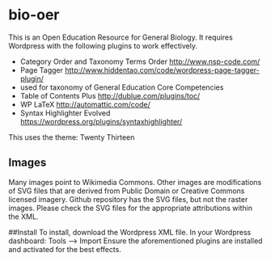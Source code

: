 # bio-oer
This is an Open Education Resource for General Biology. It requires Wordpress with the following plugins to work effectively.
* Category Order and Taxonomy Terms Order http://www.nsp-code.com/
* Page Tagger http://www.hiddentao.com/code/wordpress-page-tagger-plugin/
 * used for taxonomy of General Education Core Competencies
* Table of Contents Plus http://dublue.com/plugins/toc/
* WP LaTeX http://automattic.com/code/
* Syntax Highlighter Evolved https://wordpress.org/plugins/syntaxhighlighter/

This uses the theme: Twenty Thirteen

## Images
Many images point to Wikimedia Commons. Other images are modifications of SVG files that are derived from Public Domain or Creative Commons licensed imagery. Github repository has the SVG files, but not the raster images. Please check the SVG files for the appropriate attributions within the XML.

##Install
To install, download the Wordpress XML file. In your Wordpress dashboard: Tools --> Import
Ensure the aforementioned plugins are installed and activated for the best effects.
